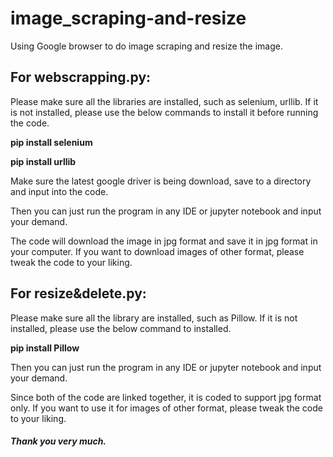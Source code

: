 # image_scraping-and-resize
Using Google browser to do image scraping and resize the image. 

## **For webscrapping.py:**

Please make sure all the libraries are installed, such as selenium, urllib. If it is not installed, please use the below commands to install it before running the code. 

**pip install selenium** 

**pip install urllib**

Make sure the latest google driver is being download, save to a directory and input into the code. 

Then you can just run the program in any IDE or jupyter notebook and input your demand. 

The code will download the image in jpg format and save it in jpg format in your computer. If you want to download images of other format, please tweak the code to your liking. 

## **For resize&delete.py:**

Please make sure all the library are installed, such as Pillow. If it is not installed, please use the below command to installed.

**pip install Pillow**

Then you can just run the program in any IDE or jupyter notebook and input your demand. 

Since both of the code are linked together, it is coded to support jpg format only. If you want to use it for images of other format, please tweak the code to your liking. 

#### *Thank you very much.* 
